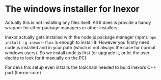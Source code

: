 # The windows installer for Inexor

Actually this is not installing any files itself.
All it does is provide a handy wrapper for other package managers or other installers.

Inexor actually gets installed with the node.js package manager (npm): `npm install -g inexor-flex` is enough to install it.
However you firstly need node.js installed and in your path (which is not always the case for normal windows users).
So we install node.js first (or upgrade it, or let the user decide to look for it manually on the PC)

For devs this setup even installs the toolchain needed to build Inexors C++ part (Inexor-core)

